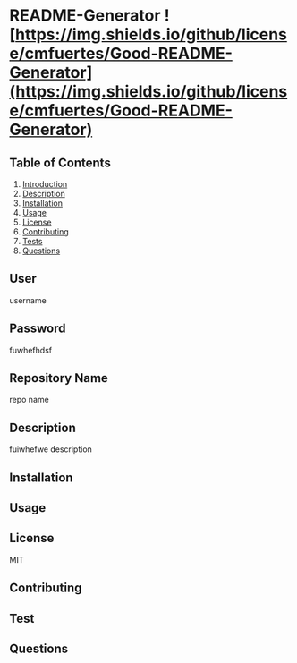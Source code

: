 # README-Generator ![https://img.shields.io/github/license/cmfuertes/Good-README-Generator](https://img.shields.io/github/license/cmfuertes/Good-README-Generator)

## Table of Contents

1) [Introduction](#user)
2) [Description](#description)
3) [Installation](#installation)
4) [Usage](#usage)
5) [License](#license)
6) [Contributing](#contributing)
7) [Tests](#tests)
7) [Questions](#questions)


## User

username

## Password

fuwhefhdsf

## Repository Name

repo name

## Description 

fuiwhefwe description

## Installation 


## Usage 


## License 

MIT

## Contributing 

## Test 

## Questions 
